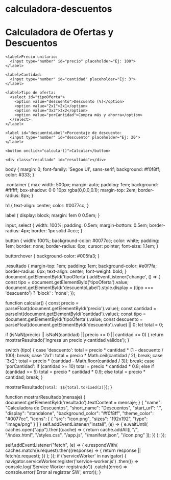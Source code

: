 # calculadora-descuentos
<!DOCTYPE html>
<html lang="es">
<head>
  <meta charset="UTF-8" />
  <meta name="viewport" content="width=device-width, initial-scale=1.0" />
  <title>Calculadora de Descuentos</title>
  <link rel="stylesheet" href="styles.css" />
  <link rel="manifest" href="manifest.json" />
</head>
<body>
  <main class="container">
    <h1>Calculadora de Ofertas y Descuentos</h1>
    
    <label>Precio unitario:
      <input type="number" id="precio" placeholder="Ej: 100">
    </label>

    <label>Cantidad:
      <input type="number" id="cantidad" placeholder="Ej: 3">
    </label>

    <label>Tipo de oferta:
      <select id="tipoOferta">
        <option value="descuento">Descuento (%)</option>
        <option value="2x1">2x1</option>
        <option value="3x2">3x2</option>
        <option value="porCantidad">Compra más y ahorra</option>
      </select>
    </label>

    <label id="descuentoLabel">Porcentaje de descuento:
      <input type="number" id="descuento" placeholder="Ej: 20">
    </label>

    <button onclick="calcular()">Calcular</button>

    <div class="resultado" id="resultado"></div>
  </main>

  <script src="app.js"></script>
</body>
</html>
body {
  margin: 0;
  font-family: 'Segoe UI', sans-serif;
  background: #f0f8ff;
  color: #333;
}

.container {
  max-width: 500px;
  margin: auto;
  padding: 1em;
  background: #ffffff;
  box-shadow: 0 0 10px rgba(0,0,0,0.1);
  margin-top: 2em;
  border-radius: 8px;
}

h1 {
  text-align: center;
  color: #0077cc;
}

label {
  display: block;
  margin: 1em 0 0.5em;
}

input, select {
  width: 100%;
  padding: 0.5em;
  margin-bottom: 0.5em;
  border-radius: 4px;
  border: 1px solid #ccc;
}

button {
  width: 100%;
  background-color: #0077cc;
  color: white;
  padding: 1em;
  border: none;
  border-radius: 6px;
  cursor: pointer;
  font-size: 1.1em;
}

button:hover {
  background-color: #005fa3;
}

.resultado {
  margin-top: 1em;
  padding: 1em;
  background-color: #e0f7fa;
  border-radius: 6px;
  text-align: center;
  font-weight: bold;
}
document.getElementById('tipoOferta').addEventListener('change', () => {
  const tipo = document.getElementById('tipoOferta').value;
  document.getElementById('descuentoLabel').style.display = (tipo === 'descuento') ? 'block' : 'none';
});

function calcular() {
  const precio = parseFloat(document.getElementById('precio').value);
  const cantidad = parseInt(document.getElementById('cantidad').value);
  const tipo = document.getElementById('tipoOferta').value;
  const descuento = parseFloat(document.getElementById('descuento').value) || 0;
  let total = 0;

  if (isNaN(precio) || isNaN(cantidad) || precio <= 0 || cantidad <= 0) {
    return mostrarResultado('Ingresa un precio y cantidad válidos');
  }

  switch (tipo) {
    case 'descuento':
      total = precio * cantidad * (1 - descuento / 100);
      break;
    case '2x1':
      total = precio * Math.ceil(cantidad / 2);
      break;
    case '3x2':
      total = precio * (cantidad - Math.floor(cantidad / 3));
      break;
    case 'porCantidad':
      if (cantidad >= 10) total = precio * cantidad * 0.8;
      else if (cantidad >= 5) total = precio * cantidad * 0.9;
      else total = precio * cantidad;
      break;
  }

  mostrarResultado(`Total: $${total.toFixed(2)}`);
}

function mostrarResultado(mensaje) {
  document.getElementById('resultado').textContent = mensaje;
}
{
  "name": "Calculadora de Descuentos",
  "short_name": "Descuentos",
  "start_url": ".",
  "display": "standalone",
  "background_color": "#f0f8ff",
  "theme_color": "#0077cc",
  "icons": [
    {
      "src": "icon.png",
      "sizes": "192x192",
      "type": "image/png"
    }
  ]
}
self.addEventListener("install", (e) => {
  e.waitUntil(
    caches.open("app").then((cache) => {
      return cache.addAll([
        "/",
        "/index.html",
        "/styles.css",
        "/app.js",
        "/manifest.json",
        "/icon.png"
      ]);
    })
  );
});

self.addEventListener("fetch", (e) => {
  e.respondWith(
    caches.match(e.request).then((response) => {
      return response || fetch(e.request);
    })
  );
});
if ('serviceWorker' in navigator) {
  navigator.serviceWorker.register('service-worker.js')
    .then(() => console.log('Service Worker registrado'))
    .catch((error) => console.error('Error al registrar SW', error));
}
